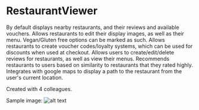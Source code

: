 # RestaurantViewer
By default displays nearby restaurants, and their reviews and available vouchers.
Allows restaurants to edit their display images, as well as their menu. Vegan/Gluten free options can be marked as such.
Allows restaurants to create voucher codes/loyalty systems, which can be used for discounts when used at checkout.
Allows users to create/edit/delete reviews for restaurants, as well as view their menus.
Recommends restaurants to users based on similarity to restaurants that they rated highly.
Integrates with google maps to display a path to the restaurant from the user's current location.

Created with 4 colleagues.

Sample image:
  ![alt text](https://i.imgur.com/kmYamgI.png)
  
